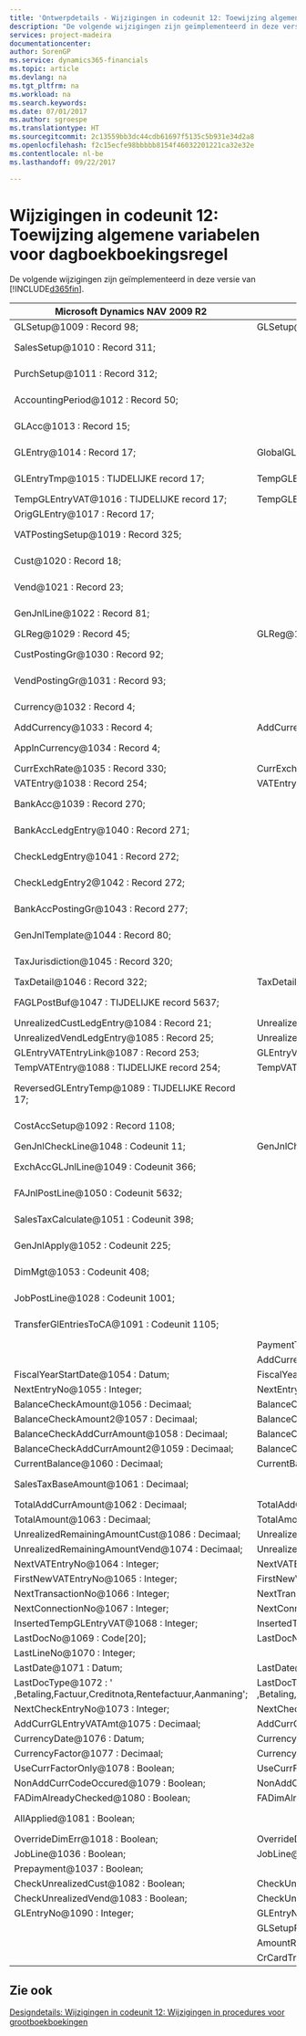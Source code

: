 ```yaml
---
title: 'Ontwerpdetails - Wijzigingen in codeunit 12: Toewijzing algemene variabelen voor dagboekboekingsregel | Microsoft Docs'
description: "De volgende wijzigingen zijn geïmplementeerd in deze versie van [!INCLUDE[d365fin](includes/d365fin_md.md)]."
services: project-madeira
documentationcenter: 
author: SorenGP
ms.service: dynamics365-financials
ms.topic: article
ms.devlang: na
ms.tgt_pltfrm: na
ms.workload: na
ms.search.keywords: 
ms.date: 07/01/2017
ms.author: sgroespe
ms.translationtype: HT
ms.sourcegitcommit: 2c13559bb3dc44cdb61697f5135c5b931e34d2a8
ms.openlocfilehash: f2c15ecfe98bbbbb8154f46032201221ca32e32e
ms.contentlocale: nl-be
ms.lasthandoff: 09/22/2017

---
```

# <a name="codeunit-12-changes-mapping-global-variables-for-general-journal-post-line"></a>Wijzigingen in codeunit 12: Toewijzing algemene variabelen voor dagboekboekingsregel
De volgende wijzigingen zijn geïmplementeerd in deze versie van [!INCLUDE[d365fin](includes/d365fin_md.md)].  

|**Microsoft Dynamics NAV 2009 R2**|**Microsoft Dynamics NAV 2013 R2**|**Opmerking**|  
|----------------------------------------|----------------------------------------|-----------------|  
|GLSetup@1009 : Record 98;|GLSetup@1009 : Record 98;|Ongewijzigd|  
|SalesSetup@1010 : Record 311;||Gewijzigd naar lokaal|  
|PurchSetup@1011 : Record 312;||Gewijzigd naar lokaal|  
|AccountingPeriod@1012 : Record 50;||Gewijzigd naar lokaal|  
|GLAcc@1013 : Record 15;||Gewijzigd naar lokaal|  
|GLEntry@1014 : Record 17;|GlobalGLEntry@1014 : Record 17;|Naam gewijzigd|  
|GLEntryTmp@1015 : TIJDELIJKE record 17;|TempGLEntryBuf@1010 : TIJDELIJKE record 17;|Naam gewijzigd|  
|TempGLEntryVAT@1016 : TIJDELIJKE record 17;|TempGLEntryVAT@1016 : TIJDELIJKE record 17;|Ongewijzigd|  
|OrigGLEntry@1017 : Record 17;||Verwijderd|  
|VATPostingSetup@1019 : Record 325;||Gewijzigd naar lokaal|  
|Cust@1020 : Record 18;||Gewijzigd naar lokaal|  
|Vend@1021 : Record 23;||Gewijzigd naar lokaal|  
|GenJnlLine@1022 : Record 81;||Gewijzigd naar lokaal|  
|GLReg@1029 : Record 45;|GLReg@1029 : Record 45;|Ongewijzigd|  
|CustPostingGr@1030 : Record 92;||Gewijzigd naar lokaal|  
|VendPostingGr@1031 : Record 93;||Gewijzigd naar lokaal|  
|Currency@1032 : Record 4;||Gewijzigd naar lokaal|  
|AddCurrency@1033 : Record 4;|AddCurrency@1033 : Record 4;|Ongewijzigd|  
|ApplnCurrency@1034 : Record 4;||Gewijzigd naar lokaal|  
|CurrExchRate@1035 : Record 330;|CurrExchRate@1035 : Record 330;|Ongewijzigd|  
|VATEntry@1038 : Record 254;|VATEntry@1038 : Record 254;|Ongewijzigd|  
|BankAcc@1039 : Record 270;||Gewijzigd naar lokaal|  
|BankAccLedgEntry@1040 : Record 271;||Gewijzigd naar lokaal|  
|CheckLedgEntry@1041 : Record 272;||Gewijzigd naar lokaal|  
|CheckLedgEntry2@1042 : Record 272;||Gewijzigd naar lokaal|  
|BankAccPostingGr@1043 : Record 277;||Gewijzigd naar lokaal|  
|GenJnlTemplate@1044 : Record 80;||Gewijzigd naar lokaal|  
|TaxJurisdiction@1045 : Record 320;||Gewijzigd naar lokaal|  
|TaxDetail@1046 : Record 322;|TaxDetail@1046 : Record 322;|Ongewijzigd|  
|FAGLPostBuf@1047 : TIJDELIJKE record 5637;||Gewijzigd naar lokaal|  
|UnrealizedCustLedgEntry@1084 : Record 21;|UnrealizedCustLedgEntry@1084 : Record 21;|Ongewijzigd|  
|UnrealizedVendLedgEntry@1085 : Record 25;|UnrealizedVendLedgEntry@1085 : Record 25;|Ongewijzigd|  
|GLEntryVATEntryLink@1087 : Record 253;|GLEntryVATEntryLink@1087 : Record 253;|Ongewijzigd|  
|TempVATEntry@1088 : TIJDELIJKE record 254;|TempVATEntry@1088 : TIJDELIJKE record 254;|Ongewijzigd|  
|ReversedGLEntryTemp@1089 : TIJDELIJKE Record 17;||Verplaatst naar Codeunit17|  
|CostAccSetup@1092 : Record 1108;||Gewijzigd naar lokaal|  
|GenJnlCheckLine@1048 : Codeunit 11;|GenJnlCheckLine@1001 : Codeunit 11;|Ongewijzigd|  
|ExchAccGLJnlLine@1049 : Codeunit 366;||Gewijzigd naar lokaal|  
|FAJnlPostLine@1050 : Codeunit 5632;||Gewijzigd naar lokaal|  
|SalesTaxCalculate@1051 : Codeunit 398;||Gewijzigd naar lokaal|  
|GenJnlApply@1052 : Codeunit 225;||Gewijzigd naar lokaal|  
|DimMgt@1053 : Codeunit 408;||Gewijzigd naar lokaal|  
|JobPostLine@1028 : Codeunit 1001;||Gewijzigd naar lokaal|  
|TransferGlEntriesToCA@1091 : Codeunit 1105;||Gewijzigd naar lokaal|  
||PaymentToleranceMgt@1002 : Codeunit 426;|Toegevoegd|  
||AddCurrencyCode@1117 : Code[10];|Toegevoegd|  
|FiscalYearStartDate@1054 : Datum;|FiscalYearStartDate@1011 : Datum;|Ongewijzigd|  
|NextEntryNo@1055 : Integer;|NextEntryNo@1022 : Integer;|Ongewijzigd|  
|BalanceCheckAmount@1056 : Decimaal;|BalanceCheckAmount@1056 : Decimaal;|Ongewijzigd|  
|BalanceCheckAmount2@1057 : Decimaal;|BalanceCheckAmount2@1057 : Decimaal;|Ongewijzigd|  
|BalanceCheckAddCurrAmount@1058 : Decimaal;|BalanceCheckAddCurrAmount@1058 : Decimaal;|Ongewijzigd|  
|BalanceCheckAddCurrAmount2@1059 : Decimaal;|BalanceCheckAddCurrAmount2@1059 : Decimaal;|Ongewijzigd|  
|CurrentBalance@1060 : Decimaal;|CurrentBalance@1060 : Decimaal;|Ongewijzigd|  
|SalesTaxBaseAmount@1061 : Decimaal;||Gewijzigd naar lokaal|  
|TotalAddCurrAmount@1062 : Decimaal;|TotalAddCurrAmount@1062 : Decimaal;|Ongewijzigd|  
|TotalAmount@1063 : Decimaal;|TotalAmount@1063 : Decimaal;|Ongewijzigd|  
|UnrealizedRemainingAmountCust@1086 : Decimaal;|UnrealizedRemainingAmountCust@1086 : Decimaal;|Ongewijzigd|  
|UnrealizedRemainingAmountVend@1074 : Decimaal;|UnrealizedRemainingAmountVend@1074 : Decimaal;|Ongewijzigd|  
|NextVATEntryNo@1064 : Integer;|NextVATEntryNo@1064 : Integer;|Ongewijzigd|  
|FirstNewVATEntryNo@1065 : Integer;|FirstNewVATEntryNo@1065 : Integer;|Ongewijzigd|  
|NextTransactionNo@1066 : Integer;|NextTransactionNo@1066 : Integer;|Ongewijzigd|  
|NextConnectionNo@1067 : Integer;|NextConnectionNo@1067 : Integer;|Ongewijzigd|  
|InsertedTempGLEntryVAT@1068 : Integer;|InsertedTempGLEntryVAT@1027 : Integer;|Ongewijzigd|  
|LastDocNo@1069 : Code[20];|LastDocNo@1023 : Code[20];|Ongewijzigd|  
|LastLineNo@1070 : Integer;||Verwijderd|  
|LastDate@1071 : Datum;|LastDate@1021 : Datum;|Ongewijzigd|  
|LastDocType@1072 : ' ,Betaling,Factuur,Creditnota,Rentefactuur,Aanmaning';|LastDocType@1025 : ' ,Betaling,Factuur,Creditnota,Rentefactuur,Aanmaning';|Ongewijzigd|  
|NextCheckEntryNo@1073 : Integer;|NextCheckEntryNo@1028 : Integer;|Ongewijzigd|  
|AddCurrGLEntryVATAmt@1075 : Decimaal;|AddCurrGLEntryVATAmt@1017 : Decimaal;|Ongewijzigd|  
|CurrencyDate@1076 : Datum;|CurrencyDate@1020 : Datum;|Ongewijzigd|  
|CurrencyFactor@1077 : Decimaal;|CurrencyFactor@1019 : Decimaal;|Ongewijzigd|  
|UseCurrFactorOnly@1078 : Boolean;|UseCurrFactorOnly@1078 : Boolean;|Ongewijzigd|  
|NonAddCurrCodeOccured@1079 : Boolean;|NonAddCurrCodeOccured@1079 : Boolean;|Ongewijzigd|  
|FADimAlreadyChecked@1080 : Boolean;|FADimAlreadyChecked@1080 : Boolean;|Ongewijzigd|  
|AllApplied@1081 : Boolean;||Gewijzigd naar lokaal|  
|OverrideDimErr@1018 : Boolean;|OverrideDimErr@1018 : Boolean;|Ongewijzigd|  
|JobLine@1036 : Boolean;|JobLine@1036 : Boolean;|Ongewijzigd|  
|Prepayment@1037 : Boolean;||Verwijderd|  
|CheckUnrealizedCust@1082 : Boolean;|CheckUnrealizedCust@1082 : Boolean;|Ongewijzigd|  
|CheckUnrealizedVend@1083 : Boolean;|CheckUnrealizedVend@1083 : Boolean;|Ongewijzigd|  
|GLEntryNo@1090 : Integer;|GLEntryNo@1026 : Integer;|Ongewijzigd|  
||GLSetupRead@1015 : Boolean;|Toegevoegd|  
||AmountRoundingPrecision@1012 : Decimaal;|Toegevoegd|  
||CrCardTransactionEntryNo@1013 : Integer;|Toegevoegd|  

## <a name="see-also"></a>Zie ook  
 [Designdetails: Wijzigingen in codeunit 12: Wijzigingen in procedures voor grootboekboekingen](design-details-codeunit-12-changes-changes-in-general-journal-post-procedures.md)

